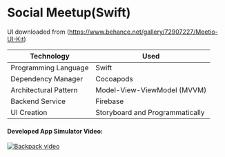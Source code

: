 # Social Meetup(Swift)
UI downloaded from (https://www.behance.net/gallery/72907227/Meetio-UI-Kit)

Technology   |  Used
------------ | -------------
Programming Language | Swift 
Dependency Manager | Cocoapods 
Architectural Pattern | Model-View-ViewModel (MVVM)
Backend Service | Firebase 
UI Creation | Storyboard and Programmatically


#### Developed App Simulator Video:

[![Backpack video](http://img.youtube.com/vi/v3i8oToZQUA/0.jpg)](http://www.youtube.com/watch?v=v3i8oToZQUA)
